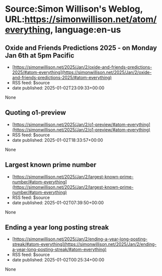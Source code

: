 # Source:Simon Willison's Weblog, URL:https://simonwillison.net/atom/everything, language:en-us

## Oxide and Friends Predictions 2025 - on Monday Jan 6th at 5pm Pacific
 - [https://simonwillison.net/2025/Jan/2/oxide-and-friends-predictions-2025/#atom-everything](https://simonwillison.net/2025/Jan/2/oxide-and-friends-predictions-2025/#atom-everything)
 - RSS feed: $source
 - date published: 2025-01-02T23:09:33+00:00

None

## Quoting o1-preview
 - [https://simonwillison.net/2025/Jan/2/o1-preview/#atom-everything](https://simonwillison.net/2025/Jan/2/o1-preview/#atom-everything)
 - RSS feed: $source
 - date published: 2025-01-02T18:33:57+00:00

None

## Largest known prime number
 - [https://simonwillison.net/2025/Jan/2/largest-known-prime-number/#atom-everything](https://simonwillison.net/2025/Jan/2/largest-known-prime-number/#atom-everything)
 - RSS feed: $source
 - date published: 2025-01-02T07:39:50+00:00

None

## Ending a year long posting streak
 - [https://simonwillison.net/2025/Jan/2/ending-a-year-long-posting-streak/#atom-everything](https://simonwillison.net/2025/Jan/2/ending-a-year-long-posting-streak/#atom-everything)
 - RSS feed: $source
 - date published: 2025-01-02T00:25:34+00:00

None

